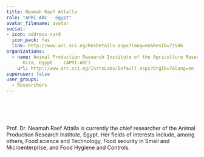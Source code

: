 ```yaml
---
title: Neamah Raef Attalla
role: "APRI-ARC - Egypt"
avatar_filename: avatar
social:
- icon: address-card
  icon_pack: fas
  link: http://www.arc.sci.eg/ResDetails.aspx?lang=en&ResID=71586
organizations:
  - name: Animal Production Research Institute of the Agriculture Research Center,
      Giza, Egypt    (APRI-ARC)
    url: http://www.arc.sci.eg/InstsLabs/Default.aspx?OrgID=7&lang=en
superuser: false
user_groups:
  - Researchers
---
```

<br />
<br />
<br />
<br />
Prof. Dr. Neamah Raef Attalla is currently the chief researcher of the Animal Production Research Institute, Egypt. Her fields of interests include, among others, Food science and Technology, Food security in Small and Microenterprise, and Food Hygiene and Controls.
